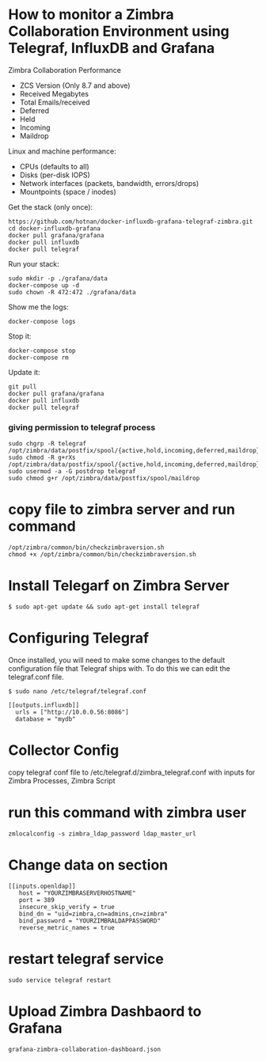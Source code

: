 How to monitor a Zimbra Collaboration Environment using Telegraf, InfluxDB and Grafana
===================

Zimbra Collaboration Performance
* ZCS Version (Only 8.7 and above)
* Received Megabytes
* Total Emails/received
* Deferred
* Held
* Incoming
* Maildrop

Linux and machine performance:
* CPUs (defaults to all)
* Disks (per-disk IOPS)
* Network interfaces (packets, bandwidth, errors/drops)
* Mountpoints (space / inodes)



Get the stack (only once):

```
https://github.com/hotnan/docker-influxdb-grafana-telegraf-zimbra.git
cd docker-influxdb-grafana
docker pull grafana/grafana
docker pull influxdb
docker pull telegraf
```

Run your stack:

```
sudo mkdir -p ./grafana/data
docker-compose up -d
sudo chown -R 472:472 ./grafana/data

```

Show me the logs:

```
docker-compose logs
```

Stop it:

```
docker-compose stop
docker-compose rm
```

Update it:

```
git pull
docker pull grafana/grafana
docker pull influxdb
docker pull telegraf
```

### giving permission to telegraf process

```
sudo chgrp -R telegraf /opt/zimbra/data/postfix/spool/{active,hold,incoming,deferred,maildrop}
sudo chmod -R g+rXs /opt/zimbra/data/postfix/spool/{active,hold,incoming,deferred,maildrop}
sudo usermod -a -G postdrop telegraf
sudo chmod g+r /opt/zimbra/data/postfix/spool/maildrop
```


# copy file to zimbra server and run command

```
/opt/zimbra/common/bin/checkzimbraversion.sh
chmod +x /opt/zimbra/common/bin/checkzimbraversion.sh
```


# Install Telegarf on Zimbra Server

```
$ sudo apt-get update && sudo apt-get install telegraf
```

# Configuring Telegraf

Once installed, you will need to make some changes to the default configuration file that Telegraf ships with. To do this we can edit the telegraf.conf file.

```
$ sudo nano /etc/telegraf/telegraf.conf
```

```
[[outputs.influxdb]]
  urls = ["http://10.0.0.56:8086"]
  database = "mydb"
```

# Collector Config

copy telegraf conf file to  /etc/telegraf.d/zimbra_telegraf.conf with inputs for Zimbra Processes, Zimbra Script

# run this command with zimbra user 

```
zmlocalconfig -s zimbra_ldap_password ldap_master_url
```

# Change data on section

```
[[inputs.openldap]]
   host = "YOURZIMBRASERVERHOSTNAME"
   port = 389
   insecure_skip_verify = true
   bind_dn = "uid=zimbra,cn=admins,cn=zimbra"
   bind_password = "YOURZIMBRALDAPPASSWORD"
   reverse_metric_names = true
```

# restart telegraf service

```
sudo service telegraf restart
```

# Upload Zimbra Dashbaord to Grafana

```
grafana-zimbra-collaboration-dashboard.json
```